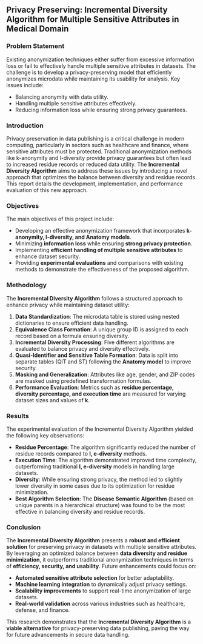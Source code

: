 ## Privacy Preserving: Incremental Diversity Algorithm for Multiple Sensitive Attributes in Medical Domain

### **Problem Statement**

Existing anonymization techniques either suffer from excessive information loss or fail to effectively handle multiple sensitive attributes in datasets. The challenge is to develop a privacy-preserving model that efficiently anonymizes microdata while maintaining its usability for analysis. Key issues include:

- Balancing anonymity with data utility.
- Handling multiple sensitive attributes effectively.
- Reducing information loss while ensuring strong privacy guarantees.

### **Introduction**

Privacy preservation in data publishing is a critical challenge in modern computing, particularly in sectors such as healthcare and finance, where sensitive attributes must be protected. Traditional anonymization methods like k-anonymity and l-diversity provide privacy guarantees but often lead to increased residue records or reduced data utility. The **Incremental Diversity Algorithm** aims to address these issues by introducing a novel approach that optimizes the balance between diversity and residue records. This report details the development, implementation, and performance evaluation of this new approach.

### **Objectives**

The main objectives of this project include:

- Developing an effective anonymization framework that incorporates **k-anonymity, l-diversity, and Anatomy models**.
- Minimizing **information loss** while ensuring **strong privacy protection**.
- Implementing **efficient handling of multiple sensitive attributes** to enhance dataset security.
- Providing **experimental evaluations** and comparisons with existing methods to demonstrate the effectiveness of the proposed algorithm.

### **Methodology**

The **Incremental Diversity Algorithm** follows a structured approach to enhance privacy while maintaining dataset utility:

1. **Data Standardization**: The microdata table is stored using nested dictionaries to ensure efficient data handling.
2. **Equivalence Class Formation**: A unique group ID is assigned to each record based on a formula ensuring diversity.
3. **Incremental Diversity Processing**: Five different algorithms are evaluated to balance privacy and diversity effectively.
4. **Quasi-Identifier and Sensitive Table Formation**: Data is split into separate tables (QIT and ST) following the **Anatomy model** to improve security.
5. **Masking and Generalization**: Attributes like age, gender, and ZIP codes are masked using predefined transformation formulas.
6. **Performance Evaluation**: Metrics such as **residue percentage, diversity percentage, and execution time** are measured for varying dataset sizes and values of **k**.

### **Results**

The experimental evaluation of the Incremental Diversity Algorithm yielded the following key observations:

- **Residue Percentage**: The algorithm significantly reduced the number of residue records compared to **l, e-diversity** methods.
- **Execution Time**: The algorithm demonstrated improved time complexity, outperforming traditional **l, e-diversity** models in handling large datasets.
- **Diversity**: While ensuring strong privacy, the method led to slightly lower diversity in some cases due to its optimization for residue minimization.
- **Best Algorithm Selection**: The **Disease Semantic Algorithm** (based on unique parents in a hierarchical structure) was found to be the most effective in balancing diversity and residue records.

### **Conclusion**

The **Incremental Diversity Algorithm** presents a **robust and efficient solution** for preserving privacy in datasets with multiple sensitive attributes. By leveraging an optimized balance between **data diversity and residue minimization**, it outperforms traditional anonymization techniques in terms of **efficiency, security, and usability**. Future enhancements could focus on:

- **Automated sensitive attribute selection** for better adaptability.
- **Machine learning integration** to dynamically adjust privacy settings.
- **Scalability improvements** to support real-time anonymization of large datasets.
- **Real-world validation** across various industries such as healthcare, defense, and finance.

This research demonstrates that the **Incremental Diversity Algorithm** is a **viable alternative** for privacy-preserving data publishing, paving the way for future advancements in secure data handling.
